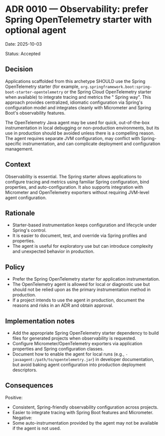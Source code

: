# ADR 0010 — Observability: prefer Spring OpenTelemetry starter with optional agent

Date: 2025-10-03

Status: Accepted

Decision
--------
Applications scaffolded from this archetype SHOULD use the Spring OpenTelemetry starter (for example,
`org.springframework.boot:spring-boot-starter-opentelemetry` or the Spring Cloud OpenTelemetry starter when available) to integrate tracing and metrics the "
Spring way". This approach provides centralized, idiomatic configuration via Spring's configuration model and integrates cleanly with Micrometer and Spring
Boot's observability features.

The OpenTelemetry Java agent may be used for quick, out-of-the-box instrumentation in local debugging or non-production environments, but its use in production
should be avoided unless there is a compelling reason. The agent requires separate JVM configuration, may conflict with Spring-specific instrumentation, and can
complicate deployment and configuration management.

Context
-------
Observability is essential. The Spring starter allows applications to configure tracing and metrics using familiar Spring configuration, bind properties, and
auto-configuration. It also supports integration with Micrometer and OpenTelemetry exporters without requiring JVM-level agent configuration.

Rationale
---------

- Starter-based instrumentation keeps configuration and lifecycle under Spring's control.
- It is easier to document, test, and override via Spring profiles and properties.
- The agent is useful for exploratory use but can introduce complexity and unexpected behavior in production.

Policy
------

- Prefer the Spring OpenTelemetry starter for application instrumentation.
- The OpenTelemetry agent is allowed for local or diagnostic use but should not be relied upon as the primary instrumentation method in production.
- If a project intends to use the agent in production, document the reasons and risks in an ADR and obtain approval.

Implementation notes
--------------------

- Add the appropriate Spring OpenTelemetry starter dependency to build files for generated projects when observability is requested.
- Configure Micrometer/OpenTelemetry exporters via application properties and Spring configuration classes.
- Document how to enable the agent for local runs (e.g., `-javaagent:/path/to/opentelemetry.jar`) in developer documentation, but avoid baking agent
  configuration into production deployment descriptors.

Consequences
------------
Positive:

- Consistent, Spring-friendly observability configuration across projects.
- Easier to integrate tracing with Spring Boot features and Micrometer.
  Negative:
- Some auto-instrumentation provided by the agent may not be available if the agent is not used.

